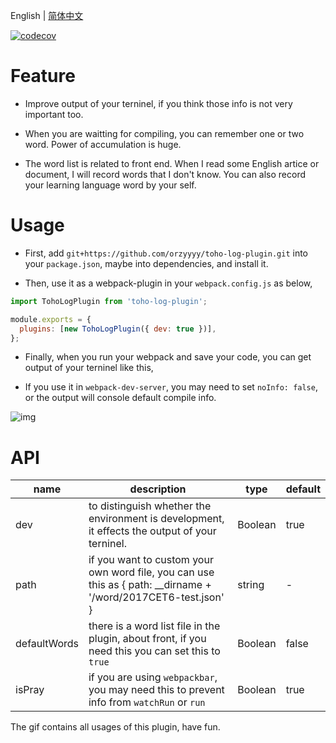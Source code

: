 English | [简体中文](./README-zh_CN.md)

[![codecov](https://codecov.io/gh/orzyyyy/toho-log-plugin/branch/master/graph/badge.svg)](https://codecov.io/gh/orzyyyy/toho-log-plugin)

# Feature

- Improve output of your terninel, if you think those info is not very important too.

- When you are waitting for compiling, you can remember one or two word. Power of accumulation is huge.

- The word list is related to front end. When I read some English artice or document, I will record words that I don't know. You can also record your learning language word by your self.

# Usage

- First, add `git+https://github.com/orzyyyy/toho-log-plugin.git` into your `package.json`, maybe into dependencies, and install it.

- Then, use it as a webpack-plugin in your `webpack.config.js` as below,

```javascript
import TohoLogPlugin from 'toho-log-plugin';

module.exports = {
  plugins: [new TohoLogPlugin({ dev: true })],
};
```

- Finally, when you run your webpack and save your code, you can get output of your terninel like this,

- If you use it in `webpack-dev-server`, you may need to set `noInfo: false`, or the output will console default compile info.

![img](screenshot.gif)

# API

| name         | description                                                                                                      | type    | default |
| ------------ | ---------------------------------------------------------------------------------------------------------------- | ------- | ------- |
| dev          | to distinguish whether the environment is development, it effects the output of your terninel.                   | Boolean | true    |
| path         | if you want to custom your own word file, you can use this as { path: \_\_dirname + '/word/2017CET6-test.json' } | string  | -       |
| defaultWords | there is a word list file in the plugin, about front, if you need this you can set this to `true`                | Boolean | false   |
| isPray       | if you are using `webpackbar`, you may need this to prevent info from `watchRun` or `run`                        | Boolean | true    |

The gif contains all usages of this plugin, have fun.
